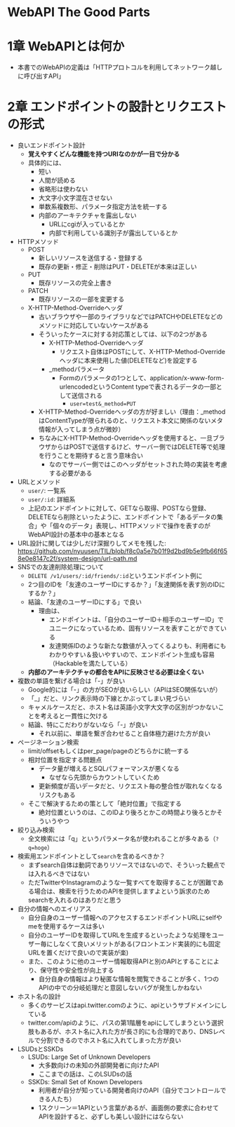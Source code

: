 # WebAPI The Good Parts

# 1章 WebAPIとは何か

- 本書でのWebAPIの定義は「HTTPプロトコルを利用してネットワーク越しに呼び出すAPI」

# 2章 エンドポイントの設計とリクエストの形式

- 良いエンドポイント設計
  - **覚えやすくどんな機能を持つURIなのかが一目で分かる**
  - 具体的には、
    - 短い
    - 人間が読める
    - 省略形は使わない
    - 大文字小文字混在させない
    - 単数系複数形、パラメータ指定方法を統一する
    - 内部のアーキテクチャを露出しない
      - URLにcgiが入っているとか
      - 内部で利用している識別子が露出しているとか
- HTTPメソッド
  - POST
    - 新しいリソースを送信する・登録する
    - 既存の更新・修正・削除はPUT・DELETEが本来は正しい
  - PUT
    - 既存リソースの完全上書き
  - PATCH
    - 既存リソースの一部を変更する
  - X-HTTP-Method-Overrideヘッダ
    - 古いブラウザや一部のライブラリなどではPATCHやDELETEなどのメソッドに対応していないケースがある
    - そういったケースに対する対応策としては、以下の2つがある
      - X-HTTP-Method-Overrideヘッダ
        - リクエスト自体はPOSTにして、X-HTTP-Method-Overrideヘッダに本来使用した値(DELETEなど)を設定する
      - _methodパラメータ
        - Formのパラメータの1つとして、application/x-www-form-urlencodedというContent typeで表されるデータの一部として送信される
          - `user=test&_method=PUT`
    - X-HTTP-Method-Overrideヘッダの方が好ましい（理由：_methodはContentTypeが限られるのと、リクエスト本文に関係のないメタ情報が入ってしまう点が微妙）
    - ちなみにX-HTTP-Method-Overrideヘッダを使用すると、一旦ブラウザからはPOSTで送信するけど、サーバー側ではDELETE等で処理を行うことを期待すると言う意味合い
      - なのでサーバー側ではこのヘッダがセットされた時の実装を考慮する必要がある
- URLとメソッド
  - `user/`: 一覧系
  - `user/:id`: 詳細系
  - 上記のエンドポイントに対して、GETなら取得、POSTなら登録、DELETEなら削除といったように、エンドポイントで「あるデータの集合」や「個々のデータ」表現し、HTTPメソッドで操作を表すのがWebAPI設計の基本中の基本となる
- URL設計に関しては少しだけ深掘りしてメモを残した: https://github.com/nyuusen/TIL/blob/f8c0a5e7b01f9d2bd9b5e9fb66f658e0e8147c2f/system-design/url-path.md
- SNSでの友達削除処理について
  - `DELETE /v1/users/:id/friends/:id`というエンドポイント例に
  - 2つ目のIDを「友達のユーザーIDにするか？」「友達関係を表す別のIDにするか？」
  - 結論、「友達のユーザーIDにする」で良い
    - 理由は、
      - エンドポイントは、「自分のユーザーID＋相手のユーザーID」でユニークになっているため、固有リソースを表すことができている
      - 友達関係IDのような新たな数値が入ってくるよりも、利用者にもわかりやすい＆扱いやすいので、エンドポイント生成も容易（Hackableを満たしている）
  - **内部のアーキテクチャの都合をAPIに反映させる必要は全くない**
- 複数の単語を繋げる場合は「-」が良い
  - Google的には「-」の方がSEOが良いらしい（APIはSEO関係ないが）
  - 「_」だと、リンク表示時の下線とかぶってしまい見づらい
  - キャメルケースだと、ホスト名は英語小文字大文字の区別がつかないことを考えると一貫性に欠ける
  - 結論、特にこだわりがないなら「-」が良い
    - それ以前に、単語を繋ぎ合わせること自体極力避けた方が良い
- ページネーション検索
  - limit/offsetもしくはper_page/pageのどちらかに統一する
  - 相対位置を指定する問題点
    - データ量が増えるとSQLパフォーマンスが悪くなる
      - なぜなら先頭からカウントしていくため
    - 更新頻度が高いデータだと、リクエスト毎の整合性が取れなくなるリスクもある
  - そこで解決するための策として「絶対位置」で指定する
    - 絶対位置というのは、このIDより後ろとかこの時間より後ろとかそういうやつ
- 絞り込み検索
  - 全文検索には「q」というパラメータ名が使われることが多々ある（`?q=hoge`）
- 検索用エンドポイントとして`search`を含めるべきか？
  - まずsearch自体は動詞でありリソースではないので、そういった観点では入れるべきではない
  - ただTwitterやInstagramのような一覧すべてを取得することが困難である場合は、検索を行うためのAPIを提供しますよという訴求のためsearchを入れるのはありだと思う
- 自分の情報へのエイリアス
  - 自分自身のユーザー情報へのアクセスするエンドポイントURLにselfやmeを使用するケースは多い
  - 自分のユーザーIDを取得してURLを生成するといったような処理をユーザー毎にしなくて良いメリットがある(フロントエンド実装的にも固定URLを置くだけで良いので実装が楽)
  - また、このように他のユーザー情報取得APIと別のAPIとすることにより、保守性や安全性が向上する
    - 自分自身の情報はより秘匿な情報を閲覧できることが多く、1つのAPIの中での分岐処理だと意図しないバグが発生しかねない
- ホスト名の設計
  - 多くのサービスはapi.twitter.comのように、apiというサブドメインにしている
  - twitter.com/apiのように、パスの第1階層をapiにしてしまうという選択肢もあるが、ホスト名に入れた方が長さ的にも合理的であり、DNSレベルで分割できるのでホスト名に入れてしまった方が良い
- LSUDsとSSKDs
  - LSUDs: Large Set of Unknown Developers
    - 大多数向けの未知の外部開発者に向けたAPI
    - ここまでの話は、このLSUDsの話
  - SSKDs: Small Set of Known Developers
    - 利用者が自分が知っている開発者向けのAPI（自分でコントロールできる人たち）
    - 1スクリーン＝1APIという言葉があるが、画面側の要求に合わせてAPIを設計すると、必ずしも美しい設計にはならない